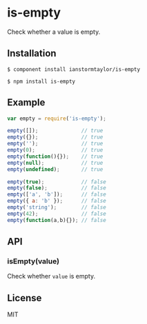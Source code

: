# is-empty

  Check whether a value is empty.

## Installation
  
```
$ component install ianstormtaylor/is-empty
```
```
$ npm install is-empty
```

## Example

```js
var empty = require('is-empty');

empty([]);              // true
empty({});              // true
empty('');              // true
empty(0);               // true
empty(function(){});    // true
empty(null);            // true
empty(undefined);       // true

empty(true);			// false
empty(false);			// false
empty(['a', 'b']);      // false
empty({ a: 'b' });      // false
empty('string');        // false
empty(42);              // false
empty(function(a,b){}); // false
```

## API

### isEmpty(value)

  Check whether `value` is empty.

## License

  MIT
